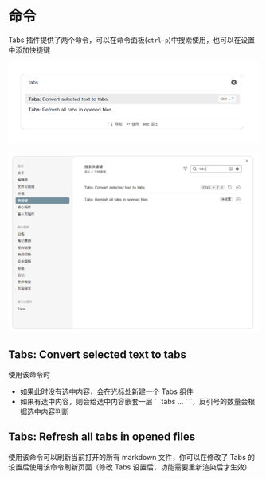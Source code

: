 # 命令

Tabs 插件提供了两个命令，可以在命令面板(`ctrl-p`)中搜索使用，也可以在设置中添加快捷键

![commands](../../assets/tabs-commands.png)

![hotkeys](../../assets/tabs-hotkeys.png)

## Tabs: Convert selected text to tabs

使用该命令时

- 如果此时没有选中内容，会在光标处新建一个 Tabs 组件
- 如果有选中内容，则会给选中内容嵌套一层 \`\`\`tabs ... \`\`\`，反引号的数量会根据选中内容判断

## Tabs: Refresh all tabs in opened files

使用该命令可以刷新当前打开的所有 markdown 文件，你可以在修改了 Tabs 的设置后使用该命令刷新页面（修改 Tabs 设置后，功能需要重新渲染后才生效）
